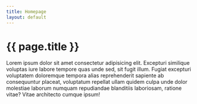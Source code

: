 ```yaml
---
title: Homepage
layout: default
---
```


# {{ page.title }}

<p> Lorem ipsum dolor sit amet consectetur adipisicing elit. Excepturi similique voluptas iure labore tempore quas unde sed, sit fugit illum. Fugiat excepturi voluptatem doloremque tempora alias reprehenderit sapiente ab consequuntur placeat, voluptatum repellat ullam quidem culpa unde dolor molestiae laborum numquam repudiandae blanditiis laboriosam, ratione vitae? Vitae architecto cumque ipsum! </p>

<!-- This is my homepage in jekyll.... yay!! -->
